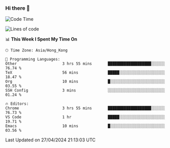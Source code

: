 ### Hi there 👋

<!--
**nicehiro/nicehiro** is a ✨ _special_ ✨ repository because its `README.md` (this file) appears on your GitHub profile.

Here are some ideas to get you started:

- 🔭 I’m currently working on ...
- 🌱 I’m currently learning ...
- 👯 I’m looking to collaborate on ...
- 🤔 I’m looking for help with ...
- 💬 Ask me about ...
- 📫 How to reach me: ...
- 😄 Pronouns: ...
- ⚡ Fun fact: ...
-->

<!--START_SECTION:waka-->
![Code Time](http://img.shields.io/badge/Code%20Time-318%20hrs%2047%20mins-blue)

![Lines of code](https://img.shields.io/badge/From%20Hello%20World%20I%27ve%20Written-2.6%20million%20lines%20of%20code-blue)

📊 **This Week I Spent My Time On** 

```text
🕑︎ Time Zone: Asia/Hong_Kong

💬 Programming Languages: 
Other                    3 hrs 55 mins       ███████████████████░░░░░░   76.74 % 
TeX                      56 mins             █████░░░░░░░░░░░░░░░░░░░░   18.47 % 
Org                      10 mins             █░░░░░░░░░░░░░░░░░░░░░░░░   03.55 % 
SSH Config               3 mins              ░░░░░░░░░░░░░░░░░░░░░░░░░   01.24 % 

🔥 Editors: 
Chrome                   3 hrs 55 mins       ███████████████████░░░░░░   76.73 % 
VS Code                  1 hr                █████░░░░░░░░░░░░░░░░░░░░   19.71 % 
Emacs                    10 mins             █░░░░░░░░░░░░░░░░░░░░░░░░   03.56 % 
```


 Last Updated on 27/04/2024 21:13:03 UTC
<!--END_SECTION:waka-->
